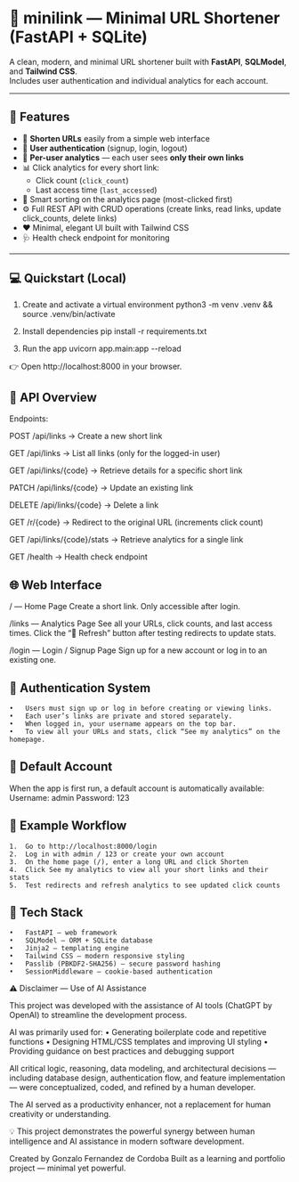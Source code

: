 # 🧩 **minilink — Minimal URL Shortener (FastAPI + SQLite)**

A clean, modern, and minimal URL shortener built with **FastAPI**, **SQLModel**, and **Tailwind CSS**.  
Includes user authentication and individual analytics for each account.

---

## 🚀 Features

- 🔗 **Shorten URLs** easily from a simple web interface  
- 👤 **User authentication** (signup, login, logout)
- 🧮 **Per-user analytics** — each user sees **only their own links**
- 📊 Click analytics for every short link:
  - Click count (`click_count`)
  - Last access time (`last_accessed`)
- 🧠 Smart sorting on the analytics page (most-clicked first)
- ⚙️ Full REST API with CRUD operations (create links, read links, update click_counts, delete links)
- ❤️ Minimal, elegant UI built with Tailwind CSS
- 🩺 Health check endpoint for monitoring

---

## 💻 Quickstart (Local)

1. Create and activate a virtual environment
python3 -m venv .venv && source .venv/bin/activate

2. Install dependencies
pip install -r requirements.txt

3. Run the app
uvicorn app.main:app --reload

👉 Open http://localhost:8000 in your browser.

## 🧭 API Overview

Endpoints:

POST /api/links
→ Create a new short link

GET /api/links
→ List all links (only for the logged-in user)

GET /api/links/{code}
→ Retrieve details for a specific short link

PATCH /api/links/{code}
→ Update an existing link

DELETE /api/links/{code}
→ Delete a link

GET /r/{code}
→ Redirect to the original URL (increments click count)

GET /api/links/{code}/stats
→ Retrieve analytics for a single link

GET /health
→ Health check endpoint

## 🌐 Web Interface

/ — Home Page
Create a short link. Only accessible after login.

/links — Analytics Page
See all your URLs, click counts, and last access times.
Click the “🔄 Refresh” button after testing redirects to update stats.

/login — Login / Signup Page
Sign up for a new account or log in to an existing one.

## 👤 Authentication System
	•	Users must sign up or log in before creating or viewing links.
	•	Each user’s links are private and stored separately.
	•	When logged in, your username appears on the top bar.
	•	To view all your URLs and stats, click “See my analytics” on the homepage.

## 🔑 Default Account

When the app is first run, a default account is automatically available:
Username: admin
Password: 123

## 🧾 Example Workflow
	1.	Go to http://localhost:8000/login
	2.	Log in with admin / 123 or create your own account
	3.	On the home page (/), enter a long URL and click Shorten
	4.	Click See my analytics to view all your short links and their stats
	5.	Test redirects and refresh analytics to see updated click counts

## 🧩 Tech Stack
	•	FastAPI — web framework
	•	SQLModel — ORM + SQLite database
	•	Jinja2 — templating engine
	•	Tailwind CSS — modern responsive styling
	•	Passlib (PBKDF2-SHA256) — secure password hashing
	•	SessionMiddleware — cookie-based authentication

⚠️ Disclaimer — Use of AI Assistance

This project was developed with the assistance of AI tools (ChatGPT by OpenAI) to streamline the development process.

AI was primarily used for:
	•	Generating boilerplate code and repetitive functions
	•	Designing HTML/CSS templates and improving UI styling
	•	Providing guidance on best practices and debugging support

All critical logic, reasoning, data modeling, and architectural decisions — including database design, authentication flow, and feature implementation — were conceptualized, coded, and refined by a human developer.

The AI served as a productivity enhancer, not a replacement for human creativity or understanding.

💡 This project demonstrates the powerful synergy between human intelligence and AI assistance in modern software development.

Created by Gonzalo Fernandez de Cordoba
Built as a learning and portfolio project — minimal yet powerful.